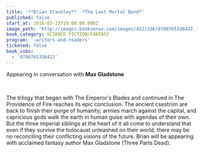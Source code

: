 ```yaml
---
title: '**Brian Staveley**  *The Last Mortal Bond*'
published: false
start_at: 2016-03-23T19:00:00.000Z
image_path: 'http://images.booksense.com/images/422/336/9780765336422.jpg'
book_category: SCIENCE FICTION/FANTASY
program: '-writers-and-readers'
ticketed: false
book_isbn:
  - '9780765336422'
---
```


Appearing in conversation with&nbsp;**Max Gladstone**

&nbsp;

The trilogy that began with The Emperor's Blades and continued in The Providence of Fire reaches its epic conclusion. The ancient csestriim are back to finish their purge of humanity; armies march against the capital, and capricious gods walk the earth in human guise with agendas of their own. But the three imperial siblings at the heart of it all come to understand that even if they survive the holocaust unleashed on their world, there may be no reconciling their conflicting visions of the future. Brian will be appearing with acclaimed fantasy author Max Gladstone (Three Parts Dead).